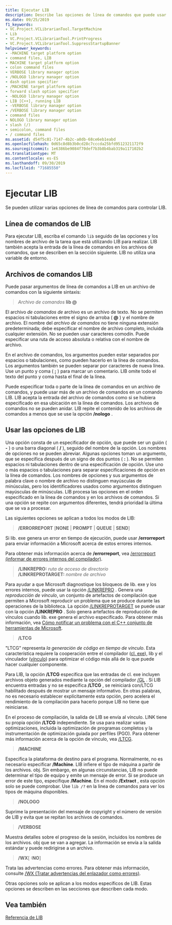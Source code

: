```yaml
---
title: Ejecutar LIB
description: Describe las opciones de línea de comandos que puede usar con lib. exe.
ms.date: 09/25/2019
f1_keywords:
- VC.Project.VCLibrarianTool.TargetMachine
- Lib
- VC.Project.VCLibrarianTool.PrintProgress
- VC.Project.VCLibrarianTool.SuppressStartupBanner
helpviewer_keywords:
- -MACHINE target platform option
- command files, LIB
- MACHINE target platform option
- colon command files
- VERBOSE library manager option
- /NOLOGO library manager option
- dash option specifier
- /MACHINE target platform option
- forward slash option specifier
- -NOLOGO library manager option
- LIB [C++], running LIB
- -VERBOSE library manager option
- /VERBOSE library manager option
- command files
- NOLOGO library manager option
- slash (/)
- semicolon, command files
- / command files
ms.assetid: d54f5c81-7147-4b2c-a8db-68ce6eb1eabd
ms.openlocfilehash: 0d65c8d8b3b0cd28c7cccda25bfd9512321172f9
ms.sourcegitcommit: 1e6386be9084f70def7b3b8b4bab319a117102b2
ms.translationtype: MT
ms.contentlocale: es-ES
ms.lasthandoff: 09/30/2019
ms.locfileid: "71685550"
---
```

# <a name="running-lib"></a>Ejecutar LIB

Se pueden utilizar varias opciones de línea de comandos para controlar LIB.

## <a name="lib-command-line"></a>Línea de comandos de LIB

Para ejecutar LIB, escriba el comando `lib` seguido de las opciones y los nombres de archivo de la tarea que está utilizando LIB para realizar. LIB también acepta la entrada de la línea de comandos en los archivos de comandos, que se describen en la sección siguiente. LIB no utiliza una variable de entorno.

## <a name="lib-command-files"></a>Archivos de comandos LIB

Puede pasar argumentos de línea de comandos a LIB en un archivo de comandos con la siguiente sintaxis:

> <em>Archivo de comandos</em> **lib \@**

El archivo *de comandos de* archivo es un archivo de texto. No se permiten espacios ni tabulaciones entre el signo de arroba ( **\@** ) y el nombre de archivo. El nombre del *archivo de comandos* no tiene ninguna extensión predeterminada; debe especificar el nombre de archivo completo, incluida cualquier extensión. No se pueden usar caracteres comodín. Puede especificar una ruta de acceso absoluta o relativa con el nombre de archivo.

En el archivo de comandos, los argumentos pueden estar separados por espacios o tabulaciones, como pueden hacerlo en la línea de comandos. Los argumentos también se pueden separar por caracteres de nueva línea. Use un punto y coma ( **;** ) para marcar un comentario. LIB omite todo el texto del punto y coma hasta el final de la línea.

Puede especificar toda o parte de la línea de comandos en un archivo de comandos, y puede usar más de un archivo de comandos en un comando LIB. LIB acepta la entrada del archivo de comandos como si se hubiera especificado en esa ubicación en la línea de comandos. Los archivos de comandos no se pueden anidar. LIB repite el contenido de los archivos de comandos a menos que se use la opción **/nologo** .

## <a name="using-lib-options"></a>Usar las opciones de LIB

Una opción consta de un especificador de opción, que puede ser un guión ( **-** ) o una barra diagonal ( **/** ), seguido del nombre de la opción. Los nombres de opciones no se pueden abreviar. Algunas opciones toman un argumento, que se especifica después de un signo de dos puntos ( **:** ). No se permiten espacios ni tabulaciones dentro de una especificación de opción. Use uno o más espacios o tabulaciones para separar especificaciones de opción en la línea de comandos. Los nombres de opciones y sus argumentos de palabra clave o nombre de archivo no distinguen mayúsculas de minúsculas, pero los identificadores usados como argumentos distinguen mayúsculas de minúsculas. LIB procesa las opciones en el orden especificado en la línea de comandos y en los archivos de comandos. Si una opción se repite con argumentos diferentes, tendrá prioridad la última que se va a procesar.

Las siguientes opciones se aplican a todos los modos de LIB:

> **/ERRORREPORT** \[**NONE** &#124; **PROMPT** &#124; **QUEUE** &#124; **SEND**]

Si lib. exe genera un error en tiempo de ejecución, puede usar **/errorreport** para enviar información a Microsoft acerca de estos errores internos.

Para obtener más información acerca de **/errorreport**, vea [/errorreport (informar de errores internos del compilador)](errorreport-report-internal-compiler-errors.md).

> **/LINKREPRO:** _ruta de acceso de directorio_ \
> **/LINKREPROTARGET:** _nombre de archivo_

Para ayudar a que Microsoft diagnostique los bloqueos de lib. exe y los errores internos, puede usar la opción [/LINKREPRO](linkrepro.md) . Genera una *reproducción de vínculo*, un conjunto de artefactos de compilación que permiten a Microsoft reproducir un problema que se produce durante las operaciones de la biblioteca. La opción [/LINKREPROTARGET](linkreprotarget.md) se puede usar con la opción **/LINKREPRO** . Solo genera artefactos de reproducción de vínculos cuando lib. exe genera el archivo especificado. Para obtener más información, vea [Cómo notificar un problema con el C++ conjunto de herramientas de Microsoft](../../overview/how-to-report-a-problem-with-the-visual-cpp-toolset.md).

> **/LTCG**

"LTCG" representa *la generación de código en tiempo de vínculo*. Esta característica requiere la cooperación entre el compilador ([cl. exe](compiler-options.md)), lib y el vinculador ([vínculo](linker-options.md)) para optimizar el código más allá de lo que puede hacer cualquier componente.

Para LIB, la opción **/LTCG** especifica que las entradas de cl. exe incluyen archivos objeto generados mediante la opción del compilador [/GL](gl-whole-program-optimization.md) . Si LIB encuentra entradas y no se especifica **/LTCG** , se reiniciará con/LTCG habilitado después de mostrar un mensaje informativo. En otras palabras, no es necesario establecer explícitamente esta opción, pero acelera el rendimiento de la compilación para hacerlo porque LIB no tiene que reiniciarse.

En el proceso de compilación, la salida de LIB se envía al vínculo. LINK tiene su propia opción **/LTCG** independiente. Se usa para realizar varias optimizaciones, incluida la optimización de programas completos y la instrumentación de optimización guiada por perfiles (PGO). Para obtener más información acerca de la opción de vínculo, vea [/LTCG](ltcg-link-time-code-generation.md).

> **/MACHINE**

Especifica la plataforma de destino para el programa. Normalmente, no es necesario especificar **/Machine**. LIB infiere el tipo de máquina a partir de los archivos. obj. Sin embargo, en algunas circunstancias, LIB no puede determinar el tipo de equipo y emite un mensaje de error. Si se produce un error de este tipo, especifique **/Machine**. En el modo **/Extract** , esta opción solo se puede comprobar. Use `lib /?` en la línea de comandos para ver los tipos de máquina disponibles.

> **/NOLOGO**

Suprime la presentación del mensaje de copyright y el número de versión de LIB y evita que se repitan los archivos de comandos.

> **/VERBOSE**

Muestra detalles sobre el progreso de la sesión, incluidos los nombres de los archivos. obj que se van a agregar. La información se envía a la salida estándar y puede redirigirse a un archivo.

> **/WX**[ **:NO**]

Trata las advertencias como errores. Para obtener más información, consulte [/WX (Tratar advertencias del enlazador como errores)](wx-treat-linker-warnings-as-errors.md).

Otras opciones solo se aplican a los modos específicos de LIB. Estas opciones se describen en las secciones que describen cada modo.

## <a name="see-also"></a>Vea también

[Referencia de LIB](lib-reference.md)
